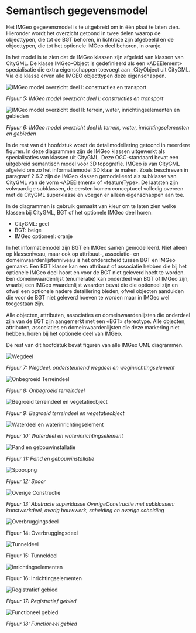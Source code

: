 Semantisch gegevensmodel
========================

Het IMGeo gegevensmodel is te uitgebreid om in één plaat te laten zien.
Hieronder wordt het overzicht getoond in twee delen waarop de objecttypen, die tot de BGT behoren, in lichtroze zijn afgebeeld en de objecttypen, die tot het optionele IMGeo deel behoren, in oranje.

In het model is te zien dat de IMGeo klassen zijn afgeleid van klassen van CityGML. De klasse IMGeo-Object is gedefinieerd als een «ADEElement» specialisatie die extra eigenschappen toevoegt aan \_CityObject uit CityGML. Via die klasse erven alle IMGEO objecttypen deze eigenschappen.

![IMGeo model overzicht deel I: constructies en transport](../afbeeldingen-opmaak/imgeo-fig-overzicht-model-constructies-transport.png)

_Figuur 5: IMGeo model overzicht deel I: constructies en transport_

![IMGeo model overzicht deel II: terrein, water, inrichtingselementen en
gebieden](../afbeeldingen-opmaak/imgeo-fig-overzicht-model-terrein-water-inrichtingselementen-gebieden.png)

_Figuur 6: IMGeo model overzicht deel II: terrein, water, inrichtingselementen en gebieden_

In de rest van dit hoofdstuk wordt de detailmodellering getoond in meerdere figuren. In deze diagrammen zijn de IMGeo klassen uitgewerkt als specialisaties van klassen uit CityGML. Deze OGC-standaard bevat een uitgebreid semantisch model voor 3D topografie. IMGeo is van CityGML afgeleid om zo het informatiemodel 3D klaar te maken. Zoals beschreven in paragraaf 2.6.2 zijn de IMGeo klassen gemodelleerd als subklasse van CityGML van de vorm «ADEElement» of «featureType». De laatsten zijn volwaardige subklassen, de eersten komen conceptueel volledig overeen met de CityGML superklasse en voegen er alleen eigenschappen aan toe.

In de diagrammen is gebruik gemaakt van kleur om te laten zien welke klassen bij CityGML, BGT of het optionele IMGeo deel horen:

-   CityGML: geel
-   BGT: beige
-   IMGeo optioneel: oranje

In het informatiemodel zijn BGT en IMGeo samen gemodelleerd. Niet alleen op klasseniveau, maar ook op attribuut-, associatie- en domeinwaardenlijstenniveau is het onderscheid tussen BGT en IMGeo gemaakt. Een BGT klasse kan een attribuut of associatie hebben die bij het optionele IMGeo deel hoort en voor de BGT niet geleverd hoeft te worden. Een domeinwaardenlijst (enumeratie) kan onderdeel van BGT of IMGeo zijn, waarbij een IMGeo waardenlijst waarden bevat die die optioneel zijn en ofwel een optionele nadere detaillering bieden, ofwel objecten aanduiden die voor de BGT niet geleverd hoeven te worden maar in IMGeo wel toegestaan zijn.

Alle objecten, attributen, associaties en domeinwaardenlijsten die onderdeel zijn van de BGT zijn aangemerkt met een «BGT» stereotype. Alle objecten, attributen, associaties en domeinwaardenlijsten die deze markering niet hebben, horen bij het optionele deel van IMGeo.

De rest van dit hoofdstuk bevat figuren van alle IMGeo UML diagrammen.

![Wegdeel](../afbeeldingen-opmaak/imgeo-fig-uml-wegdeel.png)

_Figuur 7: Wegdeel, ondersteunend wegdeel en weginrichtingselement_

![Onbegroeid Terreindeel](../afbeeldingen-opmaak/imgeo-fig-uml-onbegroeidterreindeel.png)

_Figuur 8: Onbegroeid terreindeel_

![Begroeid terreindeel en vegetatieobject](../afbeeldingen-opmaak/imgeo-fig-uml-begroeidterreindeel-vegetatieobject.png)

_Figuur 9: Begroeid terreindeel en vegetatieobject_

![Waterdeel en waterinrichtingselement](../afbeeldingen-opmaak/imgeo-fig-uml-waterdeel-waterinrichtingslement.png)

_Figuur 10: Waterdeel en waterinrichtingselement_

![Pand en gebouwinstallatie](../afbeeldingen-opmaak/imgeo-fig-uml-pand-gebouwinstallatie.png)

_Figuur 11: Pand en gebouwinstallatie_

![Spoor.png](../afbeeldingen-opmaak/imgeo-fig-uml-spoor.png)

_Figuur 12: Spoor_

![Overige Constructie](../afbeeldingen-opmaak/imgeo-fig-uml-overige-constructie.png)

_Figuur 13: Abstracte superklasse OverigeConstructie met subklassen:
kunstwerkdeel, overig bouwwerk, scheiding en overige scheiding_

![Overbruggingsdeel](../afbeeldingen-opmaak/imgeo-fig-uml-overbruggingsdeel.png)

Figuur 14: Overbruggingsdeel

![Tunneldeel](../afbeeldingen-opmaak/imgeo-fig-uml-tunneldeel.png)

Figuur 15: Tunneldeel

![Inrichtingselementen](../afbeeldingen-opmaak/imgeo-fig-uml-inrichtingselementen.png)

Figuur 16: Inrichtingselementen

![Registratief gebied](../afbeeldingen-opmaak/imgeo-fig-uml-registratief-gebied.png)

_Figuur 17: Registratief gebied_

![Functioneel gebied](../afbeeldingen-opmaak/imgeo-fig-uml-functioneel-gebied.png)

_Figuur 18: Functioneel gebied_
